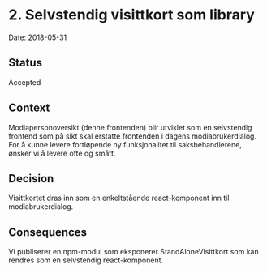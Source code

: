 # 2. Selvstendig visittkort som library

Date: 2018-05-31

## Status

Accepted

## Context

Modiapersonoversikt (denne frontenden) blir utviklet som en selvstendig frontend som på sikt skal erstatte frontenden i dagens modiabrukerdialog. For å kunne levere fortløpende ny funksjonalitet til saksbehandlerene, ønsker vi å levere ofte og smått.

## Decision

Visittkortet dras inn som en enkeltstående react-komponent inn til modiabrukerdialog.

## Consequences

Vi publiserer en npm-modul som eksponerer StandAloneVisittkort som kan rendres som en selvstendig react-komponent.
